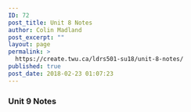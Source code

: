 ```yaml
---
ID: 72
post_title: Unit 8 Notes
author: Colin Madland
post_excerpt: ""
layout: page
permalink: >
  https://create.twu.ca/ldrs501-su18/unit-8-notes/
published: true
post_date: 2018-02-23 01:07:23
---
```

### Unit 9 Notes